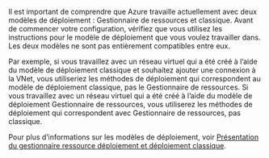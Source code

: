 Il est important de comprendre que Azure travaille actuellement avec deux modèles de déploiement : Gestionnaire de ressources et classique. Avant de commencer votre configuration, vérifiez que vous utilisez les instructions pour le modèle de déploiement que vous voulez travailler dans. Les deux modèles ne sont pas entièrement compatibles entre eux.

Par exemple, si vous travaillez avec un réseau virtuel qui a été créé à l’aide du modèle de déploiement classique et souhaitez ajouter une connexion à la VNet, vous utiliseriez les méthodes de déploiement qui correspondent au modèle de déploiement classique, pas le Gestionnaire de ressources. Si vous travaillez avec un réseau virtuel qui a été créé à l’aide du modèle de déploiement Gestionnaire de ressources, vous utiliserez les méthodes de déploiement qui correspondent avec Gestionnaire de ressources, pas classique.

Pour plus d’informations sur les modèles de déploiement, voir [Présentation du gestionnaire ressource déploiement et déploiement classique](../articles/resource-manager-deployment-model.md).